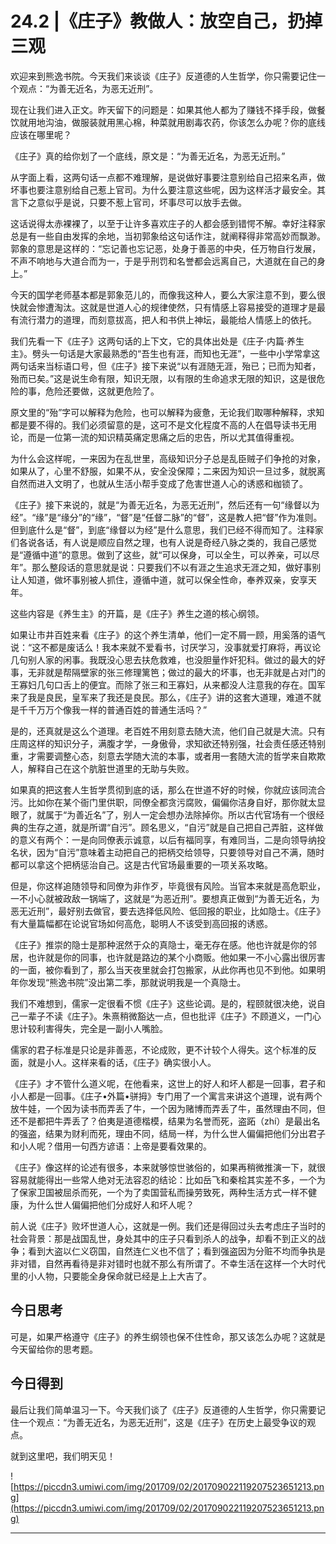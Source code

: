 # 24.2 |《庄子》教做人：放空自己，扔掉三观

欢迎来到熊逸书院。今天我们来谈谈《庄子》反道德的人生哲学，你只需要记住一个观点：“为善无近名，为恶无近刑”。

现在让我们进入正文。昨天留下的问题是：如果其他人都为了赚钱不择手段，做餐饮就用地沟油，做服装就用黑心棉，种菜就用剧毒农药，你该怎么办呢？你的底线应该在哪里呢？

《庄子》真的给你划了一个底线，原文是：“为善无近名，为恶无近刑。”

从字面上看，这两句话一点都不难理解，是说做好事要注意别给自己招来名声，做坏事也要注意别给自己惹上官司。为什么要注意这些呢，因为这样活才最安全。其言下之意似乎是说，只要不惹上官司，坏事尽可以放手去做。

这话说得太赤裸裸了，以至于让许多喜欢庄子的人都会感到错愕不解。幸好注释家总是有一些自由发挥的余地，当初郭象给这句话作注，就阐释得非常高妙而飘渺。郭象的意思是这样的：“忘记善也忘记恶，处身于善恶的中央，任万物自行发展，不声不响地与大道合而为一，于是乎刑罚和名誉都会远离自己，大道就在自己的身上。”

今天的国学老师基本都是郭象范儿的，而像我这种人，要么大家注意不到，要么很快就会惨遭淘汰。这就是世道人心的规律使然，只有情感上容易接受的道理才是最有流行潜力的道理，而刻意拔高，把人和书供上神坛，最能给人情感上的依托。

我们先看一下《庄子》这两句话的上下文，它的具体出处是《庄子·内篇·养生主》。劈头一句话是大家最熟悉的“吾生也有涯，而知也无涯”，一些中小学常拿这两句话来当标语口号，但《庄子》接下来说“以有涯随无涯，殆已；已而为知者，殆而已矣。”这是说生命有限，知识无限，以有限的生命追求无限的知识，这是很危险的事，危险还要做，这就更危险了。

原文里的“殆”字可以解释为危险，也可以解释为疲惫，无论我们取哪种解释，求知都是要不得的。我们必须留意的是，这可不是文化程度不高的人在倡导读书无用论，而是一位第一流的知识精英痛定思痛之后的忠告，所以尤其值得重视。

为什么会这样呢，一来因为在乱世里，高级知识分子总是乱臣贼子们争抢的对象，如果从了，心里不舒服，如果不从，安全没保障；二来因为知识一旦过多，就脱离自然而进入文明了，也就从生活小帮手变成了危害世道人心的诱惑和枷锁了。

《庄子》接下来说的，就是“为善无近名，为恶无近刑”，然后还有一句“缘督以为经”。“缘”是“缘分”的“缘”，“督”是“任督二脉”的“督”，这是教人把“督”作为准则。但到底什么是“督”，到底“缘督以为经”是什么意思，我们已经不得而知了。注释家们各说各话，有人说是顺应自然之理，也有人说是奇经八脉之类的，我自己感觉是“遵循中道”的意思。做到了这些，就“可以保身，可以全生，可以养亲，可以尽年”。那么整段话的意思就是说：只要我们不以有涯之生追求无涯之知，做好事别让人知道，做坏事别被人抓住，遵循中道，就可以保全性命，奉养双亲，安享天年。

这些内容是《养生主》的开篇，是《庄子》养生之道的核心纲领。

如果让市井百姓来看《庄子》的这个养生清单，他们一定不屑一顾，用奚落的语气说：“这不都是废话么！我本来就不爱看书，讨厌学习，没事就爱打麻将，再议论几句别人家的闲事。我既没心思去扶危救难，也没胆量作奸犯科。做过的最大的好事，无非就是帮隔壁家的张三修理篱笆；做过的最大的坏事，也无非就是占对门的王寡妇几句口舌上的便宜。而除了张三和王寡妇，从来都没人注意我的存在。国军来了我是良民，皇军来了我还是良民。那么，《庄子》讲的这套大道理，难道不就是千千万万个像我一样的普通百姓的普通生活吗？”

是的，还真就是这么个道理。老百姓不用刻意去随大流，他们自己就是大流。只有庄周这样的知识分子，满腹才学，一身傲骨，求知欲还特别强，社会责任感还特别重，才需要调整心态，刻意去学随大流的本事，或者用一套随大流的哲学来自欺欺人，解释自己在这个肮脏世道里的无助与失败。

如果真的把这套人生哲学贯彻到底的话，那么在世道不好的时候，你就应该同流合污。比如你在某个衙门里供职，同僚全都贪污腐败，偏偏你洁身自好，那你就太显眼了，就属于“为善近名”了，别人一定会想办法除掉你。所以古代官场有一个很经典的生存之道，就是所谓“自污”。顾名思义，“自污”就是自己把自己弄脏，这样做的意义有两个：一是向同僚表示诚意，以后有福同享，有难同当，二是向领导纳投名状，因为“自污”意味着主动把自己的把柄交给领导，只要领导对自己不满，随时都可以拿这个把柄惩治自己。这是古代官场最重要的一项关系攻略。

但是，你这样追随领导和同僚为非作歹，毕竟很有风险。当官本来就是高危职业，一不小心就被政敌一锅端了，这就是“为恶近刑”。要想真正做到“为善无近名，为恶无近刑”，最好别去做官，要去选择低风险、低回报的职业，比如隐士。《庄子》有大量篇幅都在论说官场如何高危，聪明人不该受到高回报的诱惑。

《庄子》推崇的隐士是那种泯然于众的真隐士，毫无存在感。他也许就是你的邻居，也许就是你的同事，也许就是路边的某个小商贩。他如果一不小心露出很厉害的一面，被你看到了，那么当天夜里就会打包搬家，从此你再也见不到他。如果明年你发现“熊逸书院”没出第二季，那就说明我是一个真隐士。

我们不难想到，儒家一定很看不惯《庄子》这些论调。是的，程颐就很决绝，说自己一辈子不读《庄子》。朱熹稍微豁达一点，但也批评《庄子》不顾道义，一门心思计较利害得失，完全是一副小人嘴脸。

儒家的君子标准是只论是非善恶，不论成败，更不计较个人得失。这个标准的反面，就是小人。这样来看的话，《庄子》确实很小人。

《庄子》才不管什么道义呢，在他看来，这世上的好人和坏人都是一回事，君子和小人都是一回事。《庄子•外篇•骈拇》专门用了一个寓言来讲这个道理，说有两个放牛娃，一个因为读书而弄丢了牛，一个因为赌博而弄丢了牛，虽然理由不同，但还不是都把牛弄丢了？伯夷是道德楷模，结果为名誉而死，盗跖（zhí）是最出名的强盗，结果为财利而死，理由不同，结局一样，为什么世人偏偏把他们分出君子和小人呢？借用一句西方谚语：上帝是要看效果的。

《庄子》像这样的论述有很多，本来就够惊世骇俗的，如果再稍微推演一下，就很容易就能得出一些常人绝对无法容忍的结论：比如岳飞和秦桧其实差不多，一个为了保家卫国被屈杀而死，一个为了卖国营私而操劳致死，两种生活方式一样不健康，为什么世人偏偏把他们分成好人和坏人呢？

前人说《庄子》败坏世道人心，这就是一例。我们还是得回过头去考虑庄子当时的社会背景：那是战国乱世，身处其中的庄子只看到杀人的战争，却看不到正义的战争；看到大盗以仁义窃国，自然连仁义也不信了；看到强盗因为分赃不均而争执是非对错，自然再看待是非对错时也就不那么有所谓了。不幸生活在这样一个大时代里的小人物，只要能全身保命就已经是上上大吉了。

## 今日思考

可是，如果严格遵守《庄子》的养生纲领也保不住性命，那又该怎么办呢？这就是今天留给你的思考题。

## 今日得到

最后让我们简单温习一下。今天我们谈了《庄子》反道德的人生哲学，你只需要记住一个观点：“为善无近名，为恶无近刑”，这是《庄子》在历史上最受争议的观点。

就到这里吧，我们明天见！

![https://piccdn3.umiwi.com/img/201709/02/201709022119207523651213.png](https://piccdn3.umiwi.com/img/201709/02/201709022119207523651213.png)

---
